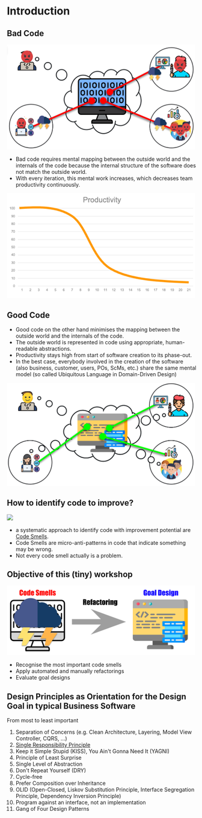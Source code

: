 # Introduction
 
## Bad Code
<img src="../slides/imgs/mental_mapping.png" width="500">

* Bad code requires mental mapping between the outside world and the internals of the code because the internal structure of the software does not match the outside world.
* With every iteration, this mental work increases, which decreases team productivity continuously.

<img src="../slides/imgs/productivity.png" width="500">

## Good Code
* Good code on the other hand minimises the mapping between the outside world and the internals of the code.
* The outside world is represented in code using appropriate, human-readable abstractions.
* Productivity stays high from start of software creation to its phase-out.
* In the best case, everybody involved in the creation of the software (also business, customer, users, POs, ScMs, etc.)
share the same mental model (so called Ubiquitous Language in Domain-Driven Design)

<img src="../slides/imgs/shared_mental_model.png" width="500">

## How to identify code to improve?
<img src="../slides/imgs/clean_code_wtfmin.png" width="500">

* a systematic approach to identify code with improvement potential are [Code Smells](https://refactoring.guru/refactoring/smells).
* Code Smells are micro-anti-patterns in code that indicate something may be wrong.
* Not every code smell actually is a problem. 
 
## Objective of this (tiny) workshop
<img src="../slides/imgs/code_smells_refactoring_goal_design.png" width="500">

* Recognise the most important code smells
* Apply automated and manually refactorings
* Evaluate goal designs

## Design Principles as Orientation for the Design Goal in typical Business Software 
From most to least important
1. Separation of Concerns (e.g. Clean Architecture, Layering, Model View Controller, CQRS, ...)
2. [Single Responsibility Principle](https://blog.cleancoder.com/uncle-bob/2014/05/08/SingleReponsibilityPrinciple.html)
3. Keep it Simple Stupid (KISS), You Ain't Gonna Need It (YAGNI)
4. Principle of Least Surprise
5. Single Level of Abstraction
6. Don't Repeat Yourself (DRY)
7. Cycle-free
8. Prefer Composition over Inheritance
9. OLID (Open-Closed, Liskov Substitution Principle, Interface Segregation Principle, Dependency Inversion Principle)
10. Program against an interface, not an implementation
11. Gang of Four Design Patterns
